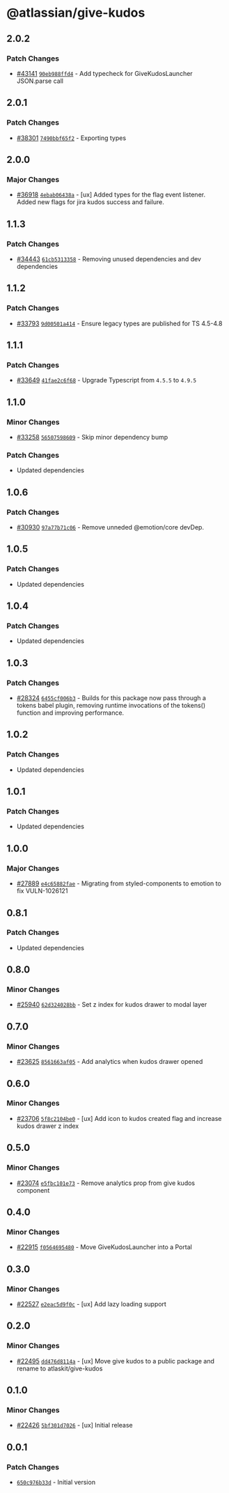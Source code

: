 # @atlassian/give-kudos

## 2.0.2

### Patch Changes

- [#43141](https://bitbucket.org/atlassian/atlassian-frontend/pull-requests/43141) [`90eb988ffd4`](https://bitbucket.org/atlassian/atlassian-frontend/commits/90eb988ffd4) - Add typecheck for GiveKudosLauncher JSON.parse call

## 2.0.1

### Patch Changes

- [#38301](https://bitbucket.org/atlassian/atlassian-frontend/pull-requests/38301) [`7490bbf65f2`](https://bitbucket.org/atlassian/atlassian-frontend/commits/7490bbf65f2) - Exporting types

## 2.0.0

### Major Changes

- [#36918](https://bitbucket.org/atlassian/atlassian-frontend/pull-requests/36918) [`4ebab06438a`](https://bitbucket.org/atlassian/atlassian-frontend/commits/4ebab06438a) - [ux] Added types for the flag event listener. Added new flags for jira kudos success and failure.

## 1.1.3

### Patch Changes

- [#34443](https://bitbucket.org/atlassian/atlassian-frontend/pull-requests/34443) [`61cb5313358`](https://bitbucket.org/atlassian/atlassian-frontend/commits/61cb5313358) - Removing unused dependencies and dev dependencies

## 1.1.2

### Patch Changes

- [#33793](https://bitbucket.org/atlassian/atlassian-frontend/pull-requests/33793) [`9d00501a414`](https://bitbucket.org/atlassian/atlassian-frontend/commits/9d00501a414) - Ensure legacy types are published for TS 4.5-4.8

## 1.1.1

### Patch Changes

- [#33649](https://bitbucket.org/atlassian/atlassian-frontend/pull-requests/33649) [`41fae2c6f68`](https://bitbucket.org/atlassian/atlassian-frontend/commits/41fae2c6f68) - Upgrade Typescript from `4.5.5` to `4.9.5`

## 1.1.0

### Minor Changes

- [#33258](https://bitbucket.org/atlassian/atlassian-frontend/pull-requests/33258) [`56507598609`](https://bitbucket.org/atlassian/atlassian-frontend/commits/56507598609) - Skip minor dependency bump

### Patch Changes

- Updated dependencies

## 1.0.6

### Patch Changes

- [#30930](https://bitbucket.org/atlassian/atlassian-frontend/pull-requests/30930) [`97a77b71c06`](https://bitbucket.org/atlassian/atlassian-frontend/commits/97a77b71c06) - Remove unneded @emotion/core devDep.

## 1.0.5

### Patch Changes

- Updated dependencies

## 1.0.4

### Patch Changes

- Updated dependencies

## 1.0.3

### Patch Changes

- [#28324](https://bitbucket.org/atlassian/atlassian-frontend/pull-requests/28324) [`6455cf006b3`](https://bitbucket.org/atlassian/atlassian-frontend/commits/6455cf006b3) - Builds for this package now pass through a tokens babel plugin, removing runtime invocations of the tokens() function and improving performance.

## 1.0.2

### Patch Changes

- Updated dependencies

## 1.0.1

### Patch Changes

- Updated dependencies

## 1.0.0

### Major Changes

- [#27889](https://bitbucket.org/atlassian/atlassian-frontend/pull-requests/27889) [`e4c65882fae`](https://bitbucket.org/atlassian/atlassian-frontend/commits/e4c65882fae) - Migrating from styled-components to emotion to fix VULN-1026121

## 0.8.1

### Patch Changes

- Updated dependencies

## 0.8.0

### Minor Changes

- [#25940](https://bitbucket.org/atlassian/atlassian-frontend/pull-requests/25940) [`62d324028bb`](https://bitbucket.org/atlassian/atlassian-frontend/commits/62d324028bb) - Set z index for kudos drawer to modal layer

## 0.7.0

### Minor Changes

- [#23625](https://bitbucket.org/atlassian/atlassian-frontend/pull-requests/23625) [`8561663af05`](https://bitbucket.org/atlassian/atlassian-frontend/commits/8561663af05) - Add analytics when kudos drawer opened

## 0.6.0

### Minor Changes

- [#23706](https://bitbucket.org/atlassian/atlassian-frontend/pull-requests/23706) [`5f8c2104be0`](https://bitbucket.org/atlassian/atlassian-frontend/commits/5f8c2104be0) - [ux] Add icon to kudos created flag and increase kudos drawer z index

## 0.5.0

### Minor Changes

- [#23074](https://bitbucket.org/atlassian/atlassian-frontend/pull-requests/23074) [`e5fbc101e73`](https://bitbucket.org/atlassian/atlassian-frontend/commits/e5fbc101e73) - Remove analytics prop from give kudos component

## 0.4.0

### Minor Changes

- [#22915](https://bitbucket.org/atlassian/atlassian-frontend/pull-requests/22915) [`f0564695480`](https://bitbucket.org/atlassian/atlassian-frontend/commits/f0564695480) - Move GiveKudosLauncher into a Portal

## 0.3.0

### Minor Changes

- [#22527](https://bitbucket.org/atlassian/atlassian-frontend/pull-requests/22527) [`e2eac5d9f0c`](https://bitbucket.org/atlassian/atlassian-frontend/commits/e2eac5d9f0c) - [ux] Add lazy loading support

## 0.2.0

### Minor Changes

- [#22495](https://bitbucket.org/atlassian/atlassian-frontend/pull-requests/22495) [`dd476d8114a`](https://bitbucket.org/atlassian/atlassian-frontend/commits/dd476d8114a) - [ux] Move give kudos to a public package and rename to atlaskit/give-kudos

## 0.1.0

### Minor Changes

- [#22426](https://bitbucket.org/atlassian/atlassian-frontend/pull-requests/22426) [`5bf301d7026`](https://bitbucket.org/atlassian/atlassian-frontend/commits/5bf301d7026) - [ux] Initial release

## 0.0.1

### Patch Changes

- [`650c976b33d`](https://bitbucket.org/atlassian/atlassian-frontend/commits/650c976b33d) - Initial version

